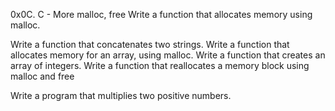 0x0C. C - More malloc, free
Write a function that allocates memory using malloc.

Write a function that concatenates two strings.
Write a function that allocates memory for an array, using malloc.
Write a function that creates an array of integers.
Write a function that reallocates a memory block using malloc and free

Write a program that multiplies two positive numbers.

